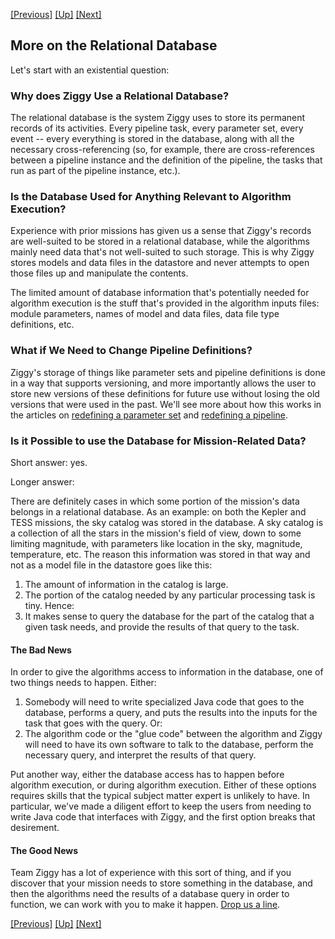 <!-- -*-visual-line-*- -->

[[Previous]](dusty-corners.md)
[[Up]](dusty-corners.md)
[[Next]](more-parameter-sets.md)

## More on the Relational Database

Let's start with an existential question:

### Why does Ziggy Use a Relational Database?

The relational database is the system Ziggy uses to store its permanent records of its activities. Every pipeline task, every parameter set, every event -- every everything is stored in the database, along with all the necessary cross-referencing (so, for example, there are cross-references between a pipeline instance and the definition of the pipeline, the tasks that run as part of the pipeline instance, etc.).

### Is the Database Used for Anything Relevant to Algorithm Execution?

Experience with prior missions has given us a sense that Ziggy's records are well-suited to be stored in a relational database, while the algorithms mainly need data that's not well-suited to such storage. This is why Ziggy stores models and data files in the datastore and never attempts to open those files up and manipulate the contents. 

The limited amount of database information that's potentially needed for algorithm execution is the stuff that's provided in the algorithm inputs files: module parameters, names of model and data files, data file type definitions, etc. 

### What if We Need to Change Pipeline Definitions?

Ziggy's storage of things like parameter sets and pipeline definitions is done in a way that supports versioning, and more importantly allows the user to store new versions of these definitions for future use without losing the old versions that were used in the past. We'll see more about how this works in the articles on [redefining a parameter set](redefine-parameter-set.md) and [redefining a pipeline](redefine-pipeline.md).

### Is it Possible to use the Database for Mission-Related Data?

Short answer: yes. 

Longer answer:

There are definitely cases in which some portion of the mission's data belongs in a relational database. As an example: on both the Kepler and TESS missions, the sky catalog was stored in the database. A sky catalog is a collection of all the stars in the mission's field of view, down to some limiting magnitude, with parameters like location in the sky, magnitude, temperature, etc. The reason this information was stored in that way and not as a model file in the datastore goes like this:

1. The amount of information in the catalog is large.
2. The portion of the catalog needed by any particular processing task is tiny. Hence:
3. It makes sense to query the database for the part of the catalog that a given task needs, and provide the results of that query to the task. 

#### The Bad News

In order to give the algorithms access to information in the database, one of two things needs to happen. Either:

1. Somebody will need to write specialized Java code that goes to the database, performs a query, and puts the results into the inputs for the task that goes with the query. Or:
2. The algorithm code or the "glue code" between the algorithm and Ziggy will need to have its own software to talk to the database, perform the necessary query, and interpret the results of that query.

Put another way, either the database access has to happen before algorithm execution, or during algorithm execution. Either of these options requires skills that the typical subject matter expert is unlikely to have. In particular, we've made a diligent effort to keep the users from needing to write Java code that interfaces with Ziggy, and the first option breaks that desirement.

#### The Good News

Team Ziggy has a lot of experience with this sort of thing, and if you discover that your mission needs to store something in the database, and then the algorithms need the results of a database query in order to function, we can work with you to make it happen. [Drop us a line](contact-us.md).

[[Previous]](dusty-corners.md)
[[Up]](dusty-corners.md)
[[Next]](more-parameter-sets.md)